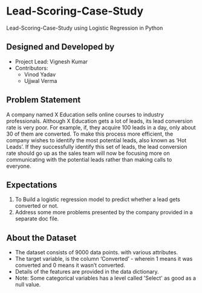 # Lead-Scoring-Case-Study

Lead-Scoring-Case-Study using Logistic Regression in Python

## Designed and Developed by

- Project Lead: Vignesh Kumar
- Contributors:
  - Vinod Yadav
  - Ujjwal Verma

## Problem Statement

A company named X Education sells online courses to industry professionals. Although X Education gets a lot of leads, its lead conversion rate is very poor. For example, if, they acquire 100 leads in a day, only about 30 of them are converted. To make this process more efficient, the company wishes to identify the most potential leads, also known as ‘Hot Leads’. If they successfully identify this set of leads, the lead conversion rate should go up as the sales team will now be focusing more on communicating with the potential leads rather than making calls to everyone.

## **Expectations**

1. To Build a logistic regression model to predict whether a lead gets converted or not.
2. Address some more problems presented by the company provided in a separate doc file.

## **About the Dataset**

- The dataset consists of 9000 data points. with various attributes.
- The target variable, is the column ‘Converted’ - wherein 1 means it was converted and 0 means it wasn’t converted.
- Details of the features are provided in the data dictionary.
- Note: Some categorical variables has a level called 'Select' as good as a null value.
